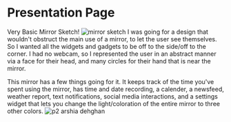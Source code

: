 # Presentation Page

Very Basic Mirror Sketch!
![mirror sketch](https://user-images.githubusercontent.com/98411979/201949263-dbfde84f-8d25-42a7-a726-ed3e671b2fb0.png)
I was going for a design that wouldn't obstruct the main use of a mirror, to let the user see themselves. So I wanted all the widgets and gadgets to be off to the side/off to the corner.
I had no webcam, so I represented the user in an abstract manner via a face for their head, and many circles for their hand that is near the mirror.


This mirror has a few things going for it. It keeps track of the time you've spent using the mirror, has time and date recording, a calender, a newsfeed, weather report, text notifications, social media interactions, and a settings widget that lets you change the light/coloration of the entire mirror to three other colors.
![p2 arshia dehghan](https://user-images.githubusercontent.com/98411979/201951781-f00f5aaf-0c6d-4137-a8d0-52b7a9fbb29d.gif)
